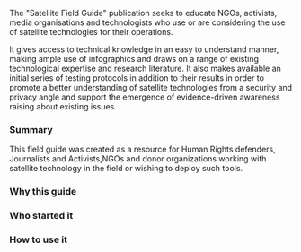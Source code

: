 The "Satellite Field Guide" publication seeks to educate NGOs, activists, media organisations and technologists who use or are considering the use of satellite technologies for their operations.

It gives access to technical knowledge in an easy to understand manner, making ample use of infographics and draws on a range of existing technological expertise and research literature. It also makes available an initial series of testing protocols in addition to their results in order to promote a better understanding of satellite technologies from a security and privacy angle and support the emergence of evidence-driven awareness raising about existing issues.

### Summary

This field guide was created as a resource for Human Rights defenders, Journalists and Activists,NGOs and donor organizations working with satellite technology in the field or wishing to deploy such tools.


### Why this guide

### Who started it

### How to use it
